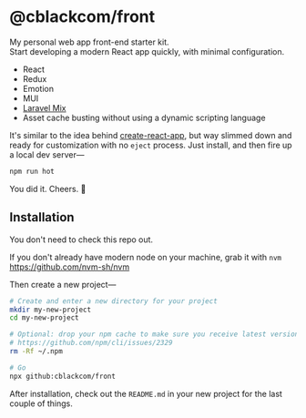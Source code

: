 # @cblackcom/front

My personal web app front-end starter kit.  
Start developing a modern React app quickly, with minimal configuration.

* React
* Redux
* Emotion
* MUI
* [Laravel Mix](https://laravel-mix.com)
* Asset cache busting without using a dynamic scripting language

It's similar to the idea behind [create-react-app](https://create-react-app.dev), but way slimmed down and ready for customization with no `eject` process.  Just install, and then fire up a local dev server—

```bash
npm run hot
```

You did it.  Cheers.  🥃

## Installation

You don't need to check this repo out.

If you don't already have modern node on your machine, grab it with `nvm`
https://github.com/nvm-sh/nvm

Then create a new project—

```bash
# Create and enter a new directory for your project
mkdir my-new-project
cd my-new-project

# Optional: drop your npm cache to make sure you receive latest version
# https://github.com/npm/cli/issues/2329
rm -Rf ~/.npm

# Go
npx github:cblackcom/front
```

After installation, check out the `README.md` in your new project for the last couple of things.
